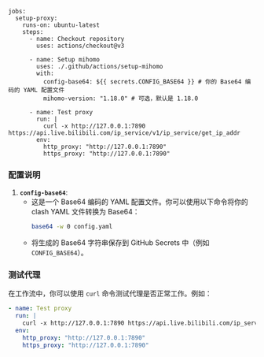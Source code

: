 ```
jobs:
  setup-proxy:
    runs-on: ubuntu-latest
    steps:
      - name: Checkout repository
        uses: actions/checkout@v3

      - name: Setup mihomo
        uses: ./.github/actions/setup-mihomo
        with:
          config-base64: ${{ secrets.CONFIG_BASE64 }} # 你的 Base64 编码的 YAML 配置文件
          mihomo-version: "1.18.0" # 可选，默认是 1.18.0

      - name: Test proxy
        run: |
          curl -x http://127.0.0.1:7890 https://api.live.bilibili.com/ip_service/v1/ip_service/get_ip_addr
        env:
          http_proxy: "http://127.0.0.1:7890"
          https_proxy: "http://127.0.0.1:7890"
```
### 配置说明

1. **`config-base64`**:
   - 这是一个 Base64 编码的 YAML 配置文件。你可以使用以下命令将你的clash YAML 文件转换为 Base64：
     ```bash
     base64 -w 0 config.yaml
     ```
   - 将生成的 Base64 字符串保存到 GitHub Secrets 中（例如 `CONFIG_BASE64`）。
  
### 测试代理

在工作流中，你可以使用 `curl` 命令测试代理是否正常工作。例如：

```yaml
- name: Test proxy
  run: |
    curl -x http://127.0.0.1:7890 https://api.live.bilibili.com/ip_service/v1/ip_service/get_ip_addr
  env:
    http_proxy: "http://127.0.0.1:7890"
    https_proxy: "http://127.0.0.1:7890"
```
